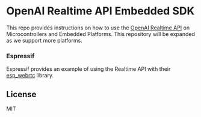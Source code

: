 # OpenAI Realtime API Embedded SDK

This repo provides instructions on how to use the [OpenAI Realtime API](https://platform.openai.com/docs/guides/realtime) on Microcontrollers and Embedded Platforms. This repository will be expanded as we support more platforms.

### Espressif

Espressif provides an example of using the Realtime API with their [esp_webrtc](https://github.com/espressif/esp-webrtc-solution/tree/main/solutions/openai_demo) library.

## License

MIT
